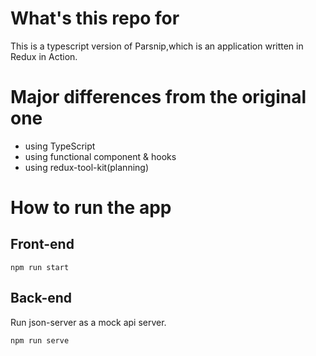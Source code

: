 # What's this repo for
This is a typescript version of Parsnip,which is an application written in Redux in Action.

# Major differences from the original one
- using TypeScript
- using functional component & hooks
- using redux-tool-kit(planning)

# How to run the app
## Front-end
```shell
npm run start
```

## Back-end
Run json-server as a mock api server.
```shell
npm run serve
```
